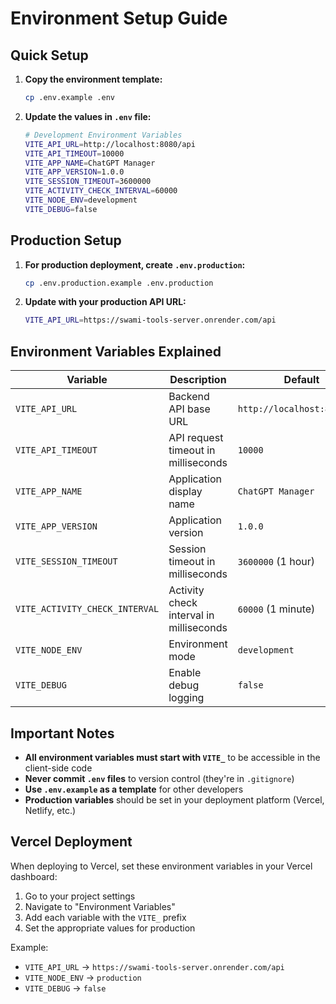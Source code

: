 # Environment Setup Guide

## Quick Setup

1. **Copy the environment template:**
   ```bash
   cp .env.example .env
   ```

2. **Update the values in `.env` file:**
   ```bash
   # Development Environment Variables
   VITE_API_URL=http://localhost:8080/api
   VITE_API_TIMEOUT=10000
   VITE_APP_NAME=ChatGPT Manager
   VITE_APP_VERSION=1.0.0
   VITE_SESSION_TIMEOUT=3600000
   VITE_ACTIVITY_CHECK_INTERVAL=60000
   VITE_NODE_ENV=development
   VITE_DEBUG=false
   ```

## Production Setup

1. **For production deployment, create `.env.production`:**
   ```bash
   cp .env.production.example .env.production
   ```

2. **Update with your production API URL:**
   ```bash
   VITE_API_URL=https://swami-tools-server.onrender.com/api
   ```

## Environment Variables Explained

| Variable | Description | Default |
|----------|-------------|---------|
| `VITE_API_URL` | Backend API base URL | `http://localhost:8080/api` |
| `VITE_API_TIMEOUT` | API request timeout in milliseconds | `10000` |
| `VITE_APP_NAME` | Application display name | `ChatGPT Manager` |
| `VITE_APP_VERSION` | Application version | `1.0.0` |
| `VITE_SESSION_TIMEOUT` | Session timeout in milliseconds | `3600000` (1 hour) |
| `VITE_ACTIVITY_CHECK_INTERVAL` | Activity check interval in milliseconds | `60000` (1 minute) |
| `VITE_NODE_ENV` | Environment mode | `development` |
| `VITE_DEBUG` | Enable debug logging | `false` |

## Important Notes

- **All environment variables must start with `VITE_`** to be accessible in the client-side code
- **Never commit `.env` files** to version control (they're in `.gitignore`)
- **Use `.env.example` as a template** for other developers
- **Production variables** should be set in your deployment platform (Vercel, Netlify, etc.)

## Vercel Deployment

When deploying to Vercel, set these environment variables in your Vercel dashboard:

1. Go to your project settings
2. Navigate to "Environment Variables"
3. Add each variable with the `VITE_` prefix
4. Set the appropriate values for production

Example:
- `VITE_API_URL` → `https://swami-tools-server.onrender.com/api`
- `VITE_NODE_ENV` → `production`
- `VITE_DEBUG` → `false`
